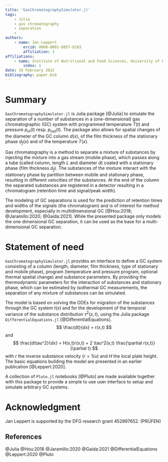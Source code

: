 ```yaml
---
title: 'GasChromatographySimulator.jl'
tags:
	- Julia
	- gas chromatography
	- separation
	- 
authors:
	- name: Jan Leppert
		orcid: 0000-0001-8857-8103
		affiliation: 1
affiliations:
	- name: Institute of Nutritional and Food Sciences, University of Bonn
		index: 1
date: 19 February 2022
bibliography: paper.bib
---
```


# Summary
`GasChromatographySimulator.jl` is Julia package [@Julia] to simulate the separation of a number of substances in a (one-dimensional) gas chromatographic (GC) system with programmed temperature $T(t)$ and pressure $p_{in}(t)$ resp. $p_{out}(t)$. The package also allows for spatial changes of the diameter of the GC column $d(x)$, of the film thickness of the stationary phase $d_f(x)$ and of the temperature $T(x)$.

Gas chromatography is a method to separate a mixture of substances by injecting the mixture into a gas stream (mobile phase), which passes along a tube (called column, length $L$ and diameter $d$) coated with a stationary phase (film thickness $d_f$). The substances of the mixture interact with the stationary phase by partition between mobile and stationary phase, resulting in different velocities of the substances. At the end of the column the separated substances are registered in a detector resulting in a chromatogram (retention time and signal/peak width).  

The modeling of GC separations is used for the prediction of retention times and widths of the signals (the chromatogram) and is of interest for method development, especially in multidimensional GC [@Hou:2018; @Jaramillo:2020; @Gaida:2021]. While the presented package only models the one dimensional GC separation, it can be used as the base for a multi-dimensional GC separation.

# Statement of need
`GasChromatographySimulator.jl` provides an interface to define a GC system consisting of a column (length, diameter, film thickness, type of stationary and mobile phase), program (temperature and pressure program, optional thermal spatial change) and substance parameters. By providing the thermodynamic parameters for the interaction of substances and stationary phase, which can be estimated by isothermal GC measurements, the separation of any mixture of substances can be simulated. 

The model is based on solving the ODEs for migration of the substances through the GC system $t(x)$ and for the development of the temporal variance of the substance distribution $\tau^2(x,t)$, using the Julia package `DifferentialEquations.jl` [@DifferentialEquations]. 
$$
\frac{dt}{dx} = r(x,t)
$$
and
$$
\frac{d\tau^2}{dx} = H(x,t)r(x,t) + 2 \tau^2(x,t) \frac{\partial r(x,t)}{\partial t}
$$
with $r$ the inverse substance velocity ($r=1/u$) and $H$ the local plate height. The basic equations building the model are presented in an earlier publication [@Leppert:2020].

A collection of `Pluto.jl` notebooks [@Pluto] are made available together with this package to provide a simple to use user interface to setup and simulate arbitrary GC systems.

# Acknowledgment
Jan Leppert is supported by the DFG research grant 452897652. (PRÜFEN)

## References
@Julia
@Hou:2018
@Jaramillo:2020
@Gaida:2021
@DifferentialEquations
@Leppert:2020
@Pluto






